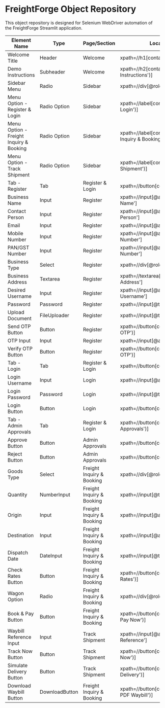 # FreightForge Object Repository

This object repository is designed for Selenium WebDriver automation of the FreightForge Streamlit application.

| Element Name | Type | Page/Section | Locator Strategy |
|--------------|------|---------------|------------------|
| Welcome Title | Header | Welcome | xpath=//h1[contains(text(),'FreightForge')] |
| Demo Instructions | Subheader | Welcome | xpath=//h2[contains(text(),'Demo Instructions')] |
| Sidebar Menu | Radio | Sidebar | xpath=//div[@role='radiogroup'] |
| Menu Option - Register & Login | Radio Option | Sidebar | xpath=//label[contains(text(),'Register & Login')] |
| Menu Option - Freight Inquiry & Booking | Radio Option | Sidebar | xpath=//label[contains(text(),'Freight Inquiry & Booking')] |
| Menu Option - Track Shipment | Radio Option | Sidebar | xpath=//label[contains(text(),'Track Shipment')] |
| Tab - Register | Tab | Register & Login | xpath=//button[contains(text(),'Register')] |
| Business Name | Input | Register | xpath=//input[@aria-label='Business Name'] |
| Contact Person | Input | Register | xpath=//input[@aria-label='Contact Person'] |
| Email | Input | Register | xpath=//input[@aria-label='Email'] |
| Mobile Number | Input | Register | xpath=//input[@aria-label='Mobile Number'] |
| PAN/GST Number | Input | Register | xpath=//input[@aria-label='PAN/GST Number'] |
| Business Type | Select | Register | xpath=//div[@role='combobox'] |
| Business Address | Textarea | Register | xpath=//textarea[@aria-label='Business Address'] |
| Desired Username | Input | Register | xpath=//input[@aria-label='Desired Username'] |
| Password | Password | Register | xpath=//input[@type='password'] |
| Upload Document | FileUploader | Register | xpath=//input[@type='file'] |
| Send OTP Button | Button | Register | xpath=//button[contains(text(),'Send OTP')] |
| OTP Input | Input | Register | xpath=//input[@aria-label='Enter OTP'] |
| Verify OTP Button | Button | Register | xpath=//button[contains(text(),'Verify OTP')] |
| Tab - Login | Tab | Register & Login | xpath=//button[contains(text(),'Login')] |
| Login Username | Input | Login | xpath=//input[@aria-label='Username'] |
| Login Password | Password | Login | xpath=//input[@type='password'] |
| Login Button | Button | Login | xpath=//button[contains(text(),'Login')] |
| Tab - Admin Approvals | Tab | Register & Login | xpath=//button[contains(text(),'Admin Approvals')] |
| Approve Button | Button | Admin Approvals | xpath=//button[contains(text(),'Approve')] |
| Reject Button | Button | Admin Approvals | xpath=//button[contains(text(),'Reject')] |
| Goods Type | Select | Freight Inquiry & Booking | xpath=//div[@role='combobox'] |
| Quantity | NumberInput | Freight Inquiry & Booking | xpath=//input[@type='number'] |
| Origin | Input | Freight Inquiry & Booking | xpath=//input[@aria-label='Origin'] |
| Destination | Input | Freight Inquiry & Booking | xpath=//input[@aria-label='Destination'] |
| Dispatch Date | DateInput | Freight Inquiry & Booking | xpath=//input[@type='date'] |
| Check Rates Button | Button | Freight Inquiry & Booking | xpath=//button[contains(text(),'Check Rates')] |
| Wagon Option | Radio | Freight Inquiry & Booking | xpath=//div[@role='radiogroup'] |
| Book & Pay Button | Button | Freight Inquiry & Booking | xpath=//button[contains(text(),'Book & Pay Now')] |
| Waybill Reference Input | Input | Track Shipment | xpath=//input[@aria-label='Enter Waybill Reference'] |
| Track Now Button | Button | Track Shipment | xpath=//button[contains(text(),'Track Now')] |
| Simulate Delivery Button | Button | Track Shipment | xpath=//button[contains(text(),'Simulate Delivery')] |
| Download Waybill Button | DownloadButton | Freight Inquiry & Booking | xpath=//button[contains(text(),'Download PDF Waybill')] |
